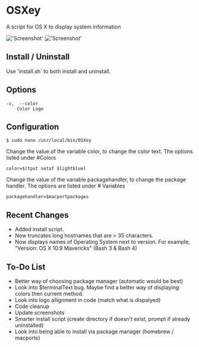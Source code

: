 OSXey
===============

A script for OS X to display system information

!['Screenshot'](https://raw.github.com/Gary00/OSXey/master/screenshot_normal.png)
!['Screenshot'](https://raw.github.com/Gary00/OSXey/master/screenshot_color.png)


Install / Uninstall
------------
Use 'install.sh` to both install and uninstall.


Options
------------
	-c,  --color
		Color Logo	


Configuration
------------
 	$ sudo nano /usr/local/bin/OSXey

Change the value of the variable color, to change the color text. The options listed under #Colors

	color=$(tput setaf $lightblue)

Change the value of the variable packagehandler, to change the package handler. The options are listed under # Variables

	packagehandler=$macportpackages


Recent Changes
--------------

* Added install script.
* Now truncates long hostnames that are > 35 characters.
* Now displays names of Operating System next to version. For example, "Version: OS X 10.9 Mavericks" (Bash 3 & Bash 4)


To-Do List
------------

* Better way of choosing package manager (automatic would be best) 
* Look into $terminalText bug. Maybe find a better way of displaying colors then current method.
* Look into logo allignment in code (match what is dispalyed)
* Code cleanup
* Update screenshots
* Smarter install script (create directory if doesn't exist, prompt if already uninstalled)
* Look into being able to install via package manager (homebrew / macports)